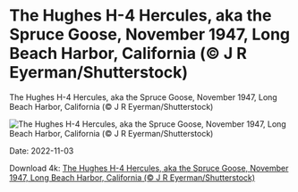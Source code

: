 # The Hughes H-4 Hercules, aka the Spruce Goose, November 1947, Long Beach Harbor, California (© J R Eyerman/Shutterstock)

The Hughes H-4 Hercules, aka the Spruce Goose, November 1947, Long Beach Harbor, California (© J R Eyerman/Shutterstock)

![The Hughes H-4 Hercules, aka the Spruce Goose, November 1947, Long Beach Harbor, California (© J R Eyerman/Shutterstock)](https://bing.com/th?id=OHR.SpruceGoose_EN-US0021752220_UHD.jpg&w=1024&h=576)

Date: 2022-11-03

Download 4k: [The Hughes H-4 Hercules, aka the Spruce Goose, November 1947, Long Beach Harbor, California (© J R Eyerman/Shutterstock)](https://bing.com/th?id=OHR.SpruceGoose_EN-US0021752220_UHD.jpg)

